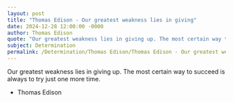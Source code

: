 ```yaml
---
layout: post
title: "Thomas Edison - Our greatest weakness lies in giving"
date: 2024-12-28 12:00:00 -0000
author: Thomas Edison
quote: "Our greatest weakness lies in giving up. The most certain way to succeed is always to try just one more time."
subject: Determination
permalink: /Determination/Thomas Edison/Thomas Edison - Our greatest weakness lies in giving
---
```


Our greatest weakness lies in giving up. The most certain way to succeed is always to try just one more time.

- Thomas Edison
